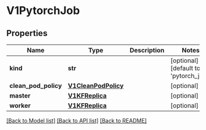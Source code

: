 # V1PytorchJob

## Properties
Name | Type | Description | Notes
------------ | ------------- | ------------- | -------------
**kind** | **str** |  | [optional] [default to 'pytorch_job']
**clean_pod_policy** | [**V1CleanPodPolicy**](V1CleanPodPolicy.md) |  | [optional] 
**master** | [**V1KFReplica**](V1KFReplica.md) |  | [optional] 
**worker** | [**V1KFReplica**](V1KFReplica.md) |  | [optional] 

[[Back to Model list]](../README.md#documentation-for-models) [[Back to API list]](../README.md#documentation-for-api-endpoints) [[Back to README]](../README.md)


